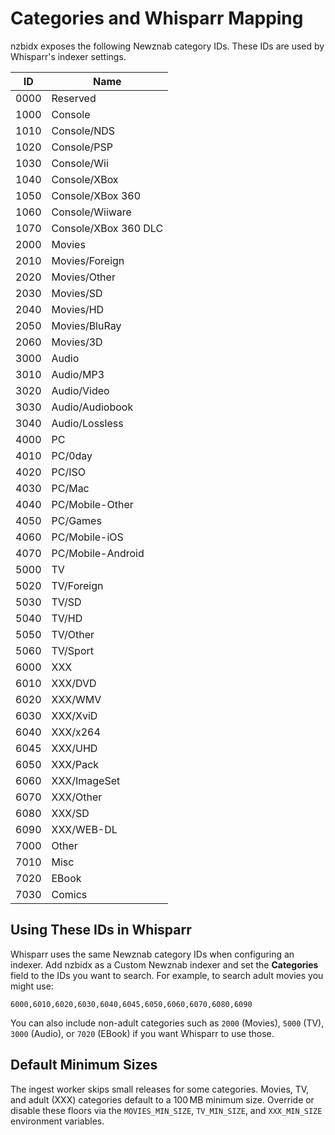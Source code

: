 # Categories and Whisparr Mapping

nzbidx exposes the following Newznab category IDs. These IDs are used by Whisparr's indexer settings.

| ID | Name |
| --- | --- |
| 0000 | Reserved |
| 1000 | Console |
| 1010 | Console/NDS |
| 1020 | Console/PSP |
| 1030 | Console/Wii |
| 1040 | Console/XBox |
| 1050 | Console/XBox 360 |
| 1060 | Console/Wiiware |
| 1070 | Console/XBox 360 DLC |
| 2000 | Movies |
| 2010 | Movies/Foreign |
| 2020 | Movies/Other |
| 2030 | Movies/SD |
| 2040 | Movies/HD |
| 2050 | Movies/BluRay |
| 2060 | Movies/3D |
| 3000 | Audio |
| 3010 | Audio/MP3 |
| 3020 | Audio/Video |
| 3030 | Audio/Audiobook |
| 3040 | Audio/Lossless |
| 4000 | PC |
| 4010 | PC/0day |
| 4020 | PC/ISO |
| 4030 | PC/Mac |
| 4040 | PC/Mobile-Other |
| 4050 | PC/Games |
| 4060 | PC/Mobile-iOS |
| 4070 | PC/Mobile-Android |
| 5000 | TV |
| 5020 | TV/Foreign |
| 5030 | TV/SD |
| 5040 | TV/HD |
| 5050 | TV/Other |
| 5060 | TV/Sport |
| 6000 | XXX |
| 6010 | XXX/DVD |
| 6020 | XXX/WMV |
| 6030 | XXX/XviD |
| 6040 | XXX/x264 |
| 6045 | XXX/UHD |
| 6050 | XXX/Pack |
| 6060 | XXX/ImageSet |
| 6070 | XXX/Other |
| 6080 | XXX/SD |
| 6090 | XXX/WEB-DL |
| 7000 | Other |
| 7010 | Misc |
| 7020 | EBook |
| 7030 | Comics |

## Using These IDs in Whisparr

Whisparr uses the same Newznab category IDs when configuring an indexer. Add nzbidx as a Custom Newznab indexer and set the **Categories** field to the IDs you want to search. For example, to search adult movies you might use:

```
6000,6010,6020,6030,6040,6045,6050,6060,6070,6080,6090
```

You can also include non-adult categories such as `2000` (Movies), `5000` (TV), `3000` (Audio), or `7020` (EBook) if you want Whisparr to use those.

## Default Minimum Sizes

The ingest worker skips small releases for some categories. Movies, TV, and
adult (XXX) categories default to a 100 MB minimum size. Override or disable
these floors via the `MOVIES_MIN_SIZE`, `TV_MIN_SIZE`, and `XXX_MIN_SIZE`
environment variables.

